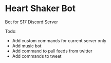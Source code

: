 # Heart Shaker Bot
Bot for S17 Discord Server

Todo:
- Add custom commands for current server only
- Add music bot
- Add command to pull feeds from twitter
- Add commands to tweet